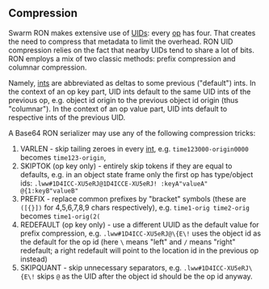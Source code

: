 ## Compression

Swarm RON makes extensive use of [UIDs](uid.md): every [op](op.md) has four.
That creates the need to compress that metadata to limit the overhead.
RON UID compression relies on the fact that nearby UIDs tend to share a lot of bits.
RON employs a mix of two classic methods: prefix compression and columnar compression.

Namely, [ints](int.md) are abbreviated as deltas to some previous ("default") ints.
In the context of an op key part, UID ints default to the same UID ints of the previous op, e.g. object id origin to the previous object id origin (thus "columnar").
In the context of an op value part, UID ints default to respective ints of the previous UID.

A Base64 RON serializer may use any of the following compression tricks:

1. VARLEN - skip tailing zeroes in every [int](int.md), e.g. `time123000-origin0000` becomes `time123-origin`,
2. SKIPTOK (op key only) - entirely skip tokens if they are equal to defaults, e.g. in an object state frame only the first op has type/object ids: `.lww#1D4ICC-XU5eRJ@1D4ICCE-XU5eRJ! :keyA"valueA" @{1:keyB"valueB"`
3. PREFIX - replace common prefixes by "bracket" symbols (these are `([{}])` for 4,5,6,7,8,9 chars respectively), e.g. `time1-orig time2-orig` becomes `time1-orig(2(`
4. REDEFAULT (op key only) - use a different UUID as the default value for prefix compression, e.g. `.lww#1D4ICC-XU5eRJ@\{E\!` uses the object id as the default for the op id (here `\` means "left" and `/` means "right" redefault; a right redefault will point to the location id in the previous op instead)
5. SKIPQUANT - skip unnecessary separators, e.g. `.lww#1D4ICC-XU5eRJ\{E\!` skips `@` as the UID after the object id should be the op id anyway.
